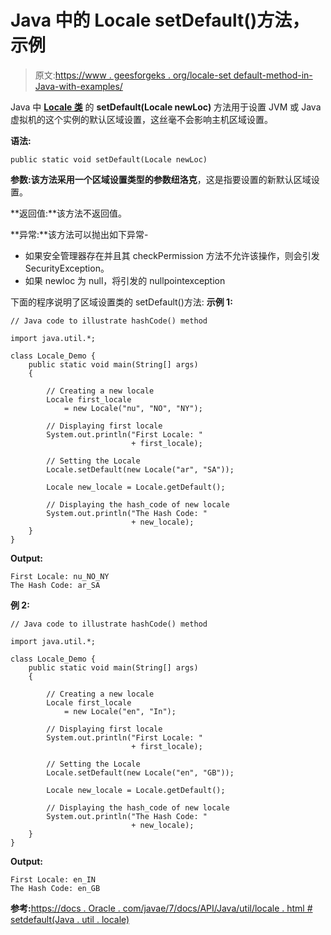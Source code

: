 # Java 中的 Locale setDefault()方法，示例

> 原文:[https://www . geesforgeks . org/locale-set default-method-in-Java-with-examples/](https://www.geeksforgeeks.org/locale-setdefault-method-in-java-with-examples/)

Java 中 **[Locale 类](https://www.geeksforgeeks.org/java-util-locale-class-java-set-1/)** 的 **setDefault(Locale newLoc)** 方法用于设置 JVM 或 Java 虚拟机的这个实例的默认区域设置，这丝毫不会影响主机区域设置。

**语法:**

```
public static void setDefault(Locale newLoc)
```

**参数:**该方法采用一个区域设置类型的参数**纽洛克**，这是指要设置的新默认区域设置。

**返回值:**该方法不返回值。

**异常:**该方法可以抛出如下异常-

*   如果安全管理器存在并且其 checkPermission 方法不允许该操作，则会引发 SecurityException。
*   如果 newloc 为 null，将引发的 nullpointexception

下面的程序说明了区域设置类的 setDefault()方法:
**示例 1:**

```
// Java code to illustrate hashCode() method

import java.util.*;

class Locale_Demo {
    public static void main(String[] args)
    {

        // Creating a new locale
        Locale first_locale
            = new Locale("nu", "NO", "NY");

        // Displaying first locale
        System.out.println("First Locale: "
                           + first_locale);

        // Setting the Locale
        Locale.setDefault(new Locale("ar", "SA"));

        Locale new_locale = Locale.getDefault();

        // Displaying the hash_code of new locale
        System.out.println("The Hash Code: "
                           + new_locale);
    }
}
```

**Output:**

```
First Locale: nu_NO_NY
The Hash Code: ar_SA

```

**例 2:**

```
// Java code to illustrate hashCode() method

import java.util.*;

class Locale_Demo {
    public static void main(String[] args)
    {

        // Creating a new locale
        Locale first_locale
            = new Locale("en", "In");

        // Displaying first locale
        System.out.println("First Locale: "
                           + first_locale);

        // Setting the Locale
        Locale.setDefault(new Locale("en", "GB"));

        Locale new_locale = Locale.getDefault();

        // Displaying the hash_code of new locale
        System.out.println("The Hash Code: "
                           + new_locale);
    }
}
```

**Output:**

```
First Locale: en_IN
The Hash Code: en_GB

```

**参考:**[https://docs . Oracle . com/javae/7/docs/API/Java/util/locale . html # setdefault(Java . util . locale)](https://docs.oracle.com/javase/7/docs/api/java/util/Locale.html#setDefault(java.util.Locale))